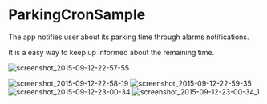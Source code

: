 # ParkingCronSample
The app notifies user about its parking time through alarms notifications.

It is a easy way to keep up informed about the remaining time.



![screenshot_2015-09-12-22-57-55](https://cloud.githubusercontent.com/assets/881964/9834873/22dcbc54-59a5-11e5-9fa0-d45afef7f010.png)

![screenshot_2015-09-12-22-58-19](https://cloud.githubusercontent.com/assets/881964/9834890/756ce17e-59a5-11e5-94a7-b82e6a286e0b.png)
![screenshot_2015-09-12-22-59-35](https://cloud.githubusercontent.com/assets/881964/9834891/758d0b20-59a5-11e5-93f0-e97efd8738b4.png)
![screenshot_2015-09-12-23-00-34](https://cloud.githubusercontent.com/assets/881964/9834892/7599b56e-59a5-11e5-9ed7-fccc62c73583.png)
![screenshot_2015-09-12-23-00-34_1](https://cloud.githubusercontent.com/assets/881964/9834893/759d0f52-59a5-11e5-8650-e1926c151b16.png)
